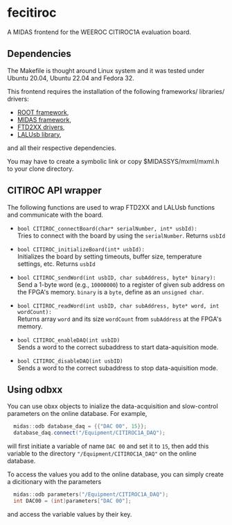 # fecitiroc
A MIDAS frontend for the WEEROC CITIROC1A evaluation board.

## Dependencies

The Makefile is thought around Linux system and it was tested under Ubuntu 20.04, 
Ubuntu 22.04 and Fedora 32. 

This frontend requires the installation of the following frameworks/ libraries/ drivers:

* [ROOT framework](https://root.cern/install/),
* [MIDAS framework](https://daq00.triumf.ca/MidasWiki/index.php/Main_Page),
* [FTD2XX drivers](https://ftdichip.com/drivers/d2xx-drivers/),
* [LALUsb library](http://lalusb.free.fr/software.html),

and all their respective dependencies. 

You may have to create a symbolic link or copy $MIDASSYS/mxml/mxml.h
to your clone directory. 

## CITIROC API wrapper

The following functions are used to wrap FTD2XX and LALUsb functions 
and communicate with the board. 

* `bool CITIROC_connectBoard(char* serialNumber, int* usbId):`\
Tries to connect with the board by using the `serialNumber`.
Returns `usbId`


* `bool CITIROC_initializeBoard(int* usbId):`\
Initializes the board 
by setting timeouts, buffer size, temperature settings, etc.
Returns `usbId`

* `bool CITIROC_sendWord(int usbID, char subAddress, byte* binary):`\
Send a 1-byte word (e.g., `10000000`) to a register of given sub address on the FPGA's memory.
`binary` is a `byte`, define as an `unsigned char`.


* `bool CITIROC_readWord(int usbID, char subAddress, byte* word, int wordCount):`\
Returns array `word` and its size `wordCount` from `subAddress` at the FPGA's memory. 


* `bool CITIROC_enableDAQ(int usbID)`\
Sends a word to the correct subaddress to start data-aquisition mode.


* `bool CITIROC_disableDAQ(int usbID)`\
Sends a word to the correct subaddress to stop data-aquisition mode.


## Using odbxx

You can use obxx objects to inialize
the data-acquisition and slow-control parameters
on the online database. For example,
```c++
  midas::odb database_daq = {{"DAC 00", 15}};
  database_daq.connect("/Equipment/CITIROC1A_DAQ");
```
will first initiate a variable of name `DAC 00` and set it to `15`, then add this variable to the directory `"/Equipment/CITIROC1A_DAQ"` on the online database.

To access the values you add to the online database, 
you can simply create a dicitionary with the parameters
```c++
  midas::odb parameters("/Equipment/CITIROC1A_DAQ");
  int DAC00 = (int)parameters["DAC 00"];
```
and access the variable values by their key.
